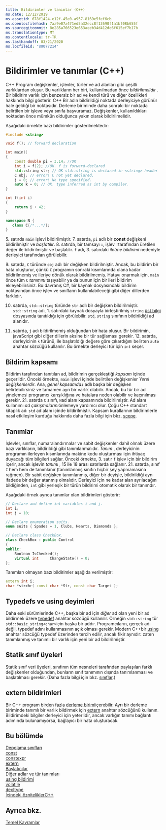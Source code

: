 ```yaml
---
title: Bildirimler ve tanımlar (C++)
ms.date: 12/12/2019
ms.assetid: 678f1424-e12f-45e0-a957-8169e5fef6cb
ms.openlocfilehash: 7aa9e07a471ed5a32ecc8f13690f1a1bf08b655f
ms.sourcegitcommit: 8e285a766523e653aeeb34d412dc6f615ef7b17b
ms.translationtype: MT
ms.contentlocale: tr-TR
ms.lasthandoff: 03/21/2020
ms.locfileid: "80077214"
---
```

# <a name="declarations-and-definitions-c"></a>Bildirimler ve tanımlar (C++)

C++ Program değişkenler, işlevler, türler ve ad alanları gibi çeşitli varlıklardan oluşur. Bu varlıkların her biri, kullanılmadan önce *bildirilmelidir* . Bir bildirim varlık için benzersiz bir ad ve kendi türü ve diğer özellikleri hakkında bilgi gösterir. C++ Bir adın bildirildiği noktada derleyiciye görünür hale geldiği bir noktasıdır. Derleme biriminde daha sonraki bir noktada belirtilen bir işleve veya sınıfa başvuramaz. Değişkenler, kullanıldıkları noktadan önce mümkün olduğunca yakın olarak bildirilmelidir.

Aşağıdaki örnekte bazı bildirimler gösterilmektedir:

```cpp
#include <string>

void f(); // forward declaration

int main()
{
    const double pi = 3.14; //OK
    int i = f(2); //OK. f is forward-declared
    std::string str; // OK std::string is declared in <string> header
    C obj; // error! C not yet declared.
    j = 0; // error! No type specified.
    auto k = 0; // OK. type inferred as int by compiler.
}

int f(int i)
{
    return i + 42;
}

namespace N {
   class C{/*...*/};
}
```

5\. satırda `main` işlevi bildirilmiştir. 7\. satırda, `pi` adlı bir **const** değişkeni bildirilmiştir ve *başlatılır*. 8\. satırda, bir tamsayı `i`, işlev `f`tarafından üretilen değer ile bildirilmiştir ve başlatılır. `f` adı, 3. satırdaki *iletme bildirimi* nedeniyle derleyici tarafından görülebilir.

9\. satırda, `C` türünde `obj` adlı bir değişken bildirilmiştir. Ancak, bu bildirim bir hata oluşturur, çünkü `C` programın sonraki kısımlarında olana kadar bildirilmemiş ve ileriye dönük olarak bildirilmemiş. Hatayı onarmak için, `main` önce tüm `C` *tanımını* taşıyabilir ya da bunun için bir ileri bildirim ekleyebilirsiniz. Bu davranış C#, bir kaynak dosyasındaki bildirim noktasından önce işlev ve sınıfların kullanılabileceği gibi diğer dillerden farklıdır.

10. satırda, `std::string` türünde `str` adlı bir değişken bildirilmiştir. `std::string` adı, 1. satırdaki kaynak dosyayla birleştirilmiş `string` [üst bilgi dosyasında](header-files-cpp.md) tanıtıldığı için görülebilir. `std`, `string` sınıfının bildirildiği ad alanıdır.

11. satırda, `j` adı bildirilmemiş olduğundan bir hata oluşur. Bir bildirimin, javaScript gibi diğer dillerin aksine bir tür sağlaması gerekir. 12. satırda, derleyicinin `k` türünü, ile başlatıldığı değere göre çıkardığını belirten `auto` anahtar sözcüğü kullanılır. Bu örnekte derleyici tür için `int` seçer.  

## <a name="declaration-scope"></a>Bildirim kapsamı

Bildirim tarafından tanıtılan ad, bildirimin gerçekleştiği *kapsam* içinde geçerlidir. Önceki örnekte, `main` işlevi içinde belirtilen değişkenler *Yerel değişkenlerdir*. Ana, *genel kapsamda*`i` adlı başka bir değişken belirtebilirsiniz ve tamamen ayrı bir varlık olabilir. Ancak, bu tür bir ad yinelemesi programcı karışıklığına ve hatalara neden olabilir ve kaçınılması gerekir. 21. satırda `C` sınıfı, `N`ad alanı kapsamında bildirilmiştir. Ad alanı kullanımı *ad çakışmalarını*önlemeye yardımcı olur. Çoğu C++ standart kitaplık adı `std` ad alanı içinde bildirilmiştir. Kapsam kurallarının bildirimlerle nasıl etkileşim kurduğu hakkında daha fazla bilgi için bkz. [scope](../cpp/scope-visual-cpp.md).

## <a name="definitions"></a>Tanımlar

İşlevler, sınıflar, numaralandırmalar ve sabit değişkenler dahil olmak üzere bazı varlıkların, bildirildiği gibi tanımlanmalıdır. *Tanım* , derleyicinin programın ilerleyen kısımlarında makine kodu oluşturması için ihtiyaç duyacağı tüm bilgileri sağlar. Önceki örnekte, 3. satır `f` işlev için bir bildirim içerir, ancak işlevin *tanımı* , 15 ile 18 arası satırlarda sağlanır. 21. satırda, sınıf `C` hem hem de tanımlanır (tanımlanmış sınıfın hiçbir şey yapmamasına rağmen). Bir sabit değişken tanımlanmış, diğer bir deyişle, bildirildiği aynı ifadede bir değer atanmış olmalıdır. Derleyici için ne kadar alan ayrılacağını bildiğinden, `int` gibi yerleşik bir türün bildirimi otomatik olarak bir tanımdır.

Aşağıdaki örnek ayrıca tanımlar olan bildirimleri gösterir:

```cpp
// Declare and define int variables i and j.
int i;
int j = 10;

// Declare enumeration suits.
enum suits { Spades = 1, Clubs, Hearts, Diamonds };

// Declare class CheckBox.
class CheckBox : public Control
{
public:
    Boolean IsChecked();
    virtual int     ChangeState() = 0;
};
```

Tanımları olmayan bazı bildirimler aşağıda verilmiştir:

```cpp
extern int i;
char *strchr( const char *Str, const char Target );
```

## <a name="typedefs-and-using-statements"></a>Typedefs ve using deyimleri

Daha eski sürümlerinde C++, başka bir ad için *diğer* ad olan yeni bir ad bildirmek üzere [typedef](aliases-and-typedefs-cpp.md) anahtar sözcüğü kullanılır. Örneğin `std::string` tür `std::basic_string<char>`için başka bir addır. Programcıların, gerçek adı değil, typedef adını kullanmasının açık olması gerekir. Modern C++bir [using](aliases-and-typedefs-cpp.md) anahtar sözcüğü typedef üzerinden tercih edilir, ancak fikir aynıdır: zaten tanımlanmış ve tanımlı bir varlık için yeni bir ad bildirilmiştir.

## <a name="static-class-members"></a>Statik sınıf üyeleri

Statik sınıf veri üyeleri, sınıfının tüm nesneleri tarafından paylaşılan farklı değişkenler olduğundan, bunların sınıf tanımının dışında tanımlanması ve başlatılması gerekir. (Daha fazla bilgi için bkz. [sınıflar](../cpp/classes-and-structs-cpp.md).)

## <a name="extern-declarations"></a>extern bildirimleri

Bir C++ program birden fazla [derleme birimi](header-files-cpp.md)içerebilir. Ayrı bir derleme biriminde tanımlı bir varlık bildirmek için [extern](extern-cpp.md) anahtar sözcüğünü kullanın. Bildirimdeki bilgiler derleyici için yeterlidir, ancak varlığın tanımı bağlantı adımında bulunamıyorsa, bağlayıcı bir hata oluşturacak.

## <a name="in-this-section"></a>Bu bölümde

[Depolama sınıfları](storage-classes-cpp.md)<br/>
[const](const-cpp.md)<br/>
[constexpr](constexpr-cpp.md)<br/>
[extern](extern-cpp.md)<br/>
[Başlatıcılar](initializers.md)<br/>
[Diğer adlar ve tür tanımları](aliases-and-typedefs-cpp.md)<br/>
[using bildirimi](using-declaration.md)<br/>
[volatile](volatile-cpp.md)<br/>
[decltype](decltype-cpp.md)<br/>
[İçindeki özniteliklerC++](attributes.md)<br/>

## <a name="see-also"></a>Ayrıca bkz.

[Temel Kavramlar](../cpp/basic-concepts-cpp.md)<br/>
